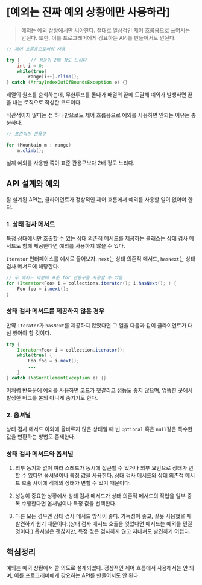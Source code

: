 # [예외는 진짜 예외 상황에만 사용하라]

> 예외는 예외 상황에서만 써야한다. 
> 절대로 일상적인 제어 흐름용으로 쓰여서는 안된다.
> 또한, 이를 프로그래머에게 강요하는 API를 만들어서도 안된다.


```java
// 제어 흐름용으로써의 사용

try {    // 성능이 2배 정도 느리다
	int i = 0;
    while(true)
    	range[i++].climb();
} catch (ArrayIndexOutOfBoundsException e) {}
```

배열의 원소를 순회하는데, 무한루프를 돌다가 배열의 끝에 도달해 예외가 발생하면 끝을 내는 로직으로 작성한 코드이다. 

직관적이지 않다는 점 하나만으로도 제어 흐름용으로 예외를 사용하면 안되는 이유는 충분하다.

```java
// 표준적인 관용구

for (Mountain m : range)
	m.climb();
```

실제 예외를 사용한 쪽이 표준 관용구보다 2배 정도 느리다.


## API 설계와 예외
잘 설계된 API는, 클라이언트가 정상적인 제어 흐름에서 예외를 사용할 일이 없어야 한다.

### 1. 상태 검사 메서드
특정 상태에서만 호출할 수 있는 상태 의존적 메서드를 제공하는 클래스는 상태 검사 메서드도 함께 제공한다면 예외를 사용하지 않을 수 있다.

`Iterator` 인터페이스를 예시로 들어보자. `next`는 상태 의존적 메서드, `hasNext`는 상태 검사 메서드에 해당한다.

```java
// 두 메서드 덕분에 표준 for 관용구를 사용할 수 있음
for (Iterator<Foo> i = collections.iterator(); i.hasNext(); ) {
	Foo foo = i.next();
}
```


### 상태 검사 메서드를 제공하지 않은 경우
만약 `Iterator`가 `hasNext`를 제공하지 않았다면 그 일을 다음과 같이 클라이언트가 대신 했어야 할 것이다.
```java
try {
	Iterator<Foo> i = collection.iterator();
    while(true) {
    	Foo foo = i.next();
        ...
    }
} catch (NoSuchElementException e) {}
```
이처럼 반복문에 예외를 사용하면 코드가 헷갈리고 성능도 좋지 않으며, 엉뚱한 곳에서 발생한 버그를 본의 아니게 숨기기도 한다.


### 2. 옵셔널
상태 검사 메서드 이외에 올바르지 않은 상태일 때 빈 `Optional` 혹은 `null`같은 특수한 값을 반환하는 방법도 존재한다.

### 상태 검사 메서드와 옵셔널
1. 외부 동기화 없이 여러 스레드가 동시에 접근할 수 있거나 외부 요인으로 상태가 변할 수 있다면 옵셔널이나 특정 값을 사용한다. 상태 검사 메서드와 상태 의존적 메서드 호출 사이에 객체의 상태가 변할 수 있기 때문이다.

2. 성능이 중요한 상황에서 상태 검사 메서드가 상태 의존적 메서드의 작업을 일부 중복 수행한다면 옵셔널이나 특정 값을 선택한다.

3. 다른 모든 경우엔 상태 검사 메서드 방식이 좋다. 가독성이 좋고, 잘못 사용했을 때 발견하기 쉽기 때문이다.(상태 검사 메서드 호출을 잊었다면 메서드는 예외를 던질것이다.) 옵셔널은 괜찮지만, 특정 값은 검사하지 않고 지나쳐도 발견하기 어렵다.

## 핵심정리
예외는 예외 상황에서 쓸 의도로 설계되었다. 정상적인 제어 흐름에서 사용해서는 안 되며, 이를 프로그래머에게 강요하는 API를 만들어서도 안 된다.